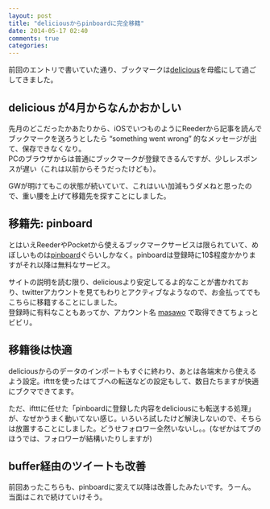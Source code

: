 ```yaml
---
layout: post
title: "deliciousからpinboardに完全移籍"
date: 2014-05-17 02:40
comments: true
categories: 
---
```


前回のエントリで書いていた通り、ブックマークは[delicious](http://delicious.com)を母艦にして過ごしてきました。

## delicious が4月からなんかおかしい
先月のどこだったかあたりから、iOSでいつものようにReederから記事を読んでブックマークを送ろうとしたら “something went wrong” 的なメッセージが出て、保存できなくなり。  
PCのブラウザからは普通にブックマークが登録できるんですが、少しレスポンスが遅い（これは以前からそうだったけども）。

GWが明けてもこの状態が続いていて、これはいい加減もうダメねと思ったので、重い腰を上げて移籍先を探すことにしました。
<!-- more -->

## 移籍先: pinboard
とはいえReederやPocketから使えるブックマークサービスは限られていて、めぼしいものは[pinboard](http://pinboard.in)ぐらいしかなく。pinboardは登録時に10$程度かかりますがそれ以降は無料なサービス。 

サイトの説明を読む限り、deliciousより安定してるよ的なことが書かれており、twitterアカウントを見てもわりとアクティブなようなので、お金払ってでもこちらに移籍することにしました。  
登録時に有料なこともあってか、アカウント名 [masawo](http://pinboard.in/u:masawo) で取得できてちょっとビビリ。

## 移籍後は快適
deliciousからのデータのインポートもすぐに終わり、あとは各端末から使えるよう設定。iftttを使ったはてブへの転送などの設定もして、数日たちますが快適にブクマできてます。

ただ、iftttに任せた「pinboardに登録した内容をdeliciousにも転送する処理」が、なぜかうまく動いてない感じ。いろいろ試したけど解決しないので、そちらは放置することにしました。どうせフォロワー全然いないし。。(なぜかはてブのほうでは、フォロワーが結構いたりしますが)

## buffer経由のツイートも改善
前回あったこちらも、pinboardに変えて以降は改善したみたいです。うーん。  
当面はこれで続けていけそう。